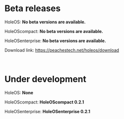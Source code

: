 # Beta releases

HoleOS: **No beta versions are available.**

HoleOScompact: **No beta versions are available.**

HoleOSenterprise: **No beta versions are available.**

Download link: https://peachestech.net/holeos/download

 
# Under development

HoleOS: **None**

HoleOScompact: **HoleOScompact 0.2.1**

HoleOSenterprise: **HoleOSenterprise 0.2.1**
